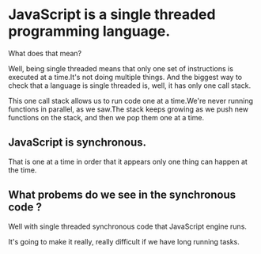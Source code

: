 # JavaScript is a single threaded programming language.

What does that mean?

Well, being single threaded means that only one set of instructions is executed at a time.It's not doing multiple things. And the biggest way to check that a language is single threaded is, well, it has only one call stack.

This one call stack allows us to run code one at a time.We're never running functions in parallel, as we saw.The stack keeps growing as we push new functions on the stack, and then we pop them one at a time.


## JavaScript is synchronous.

That is one at a time in order that it appears only one thing can happen at the time.

## What probems do we see in the synchronous code ? 

Well with single threaded synchronous code that JavaScript engine runs.

It's going to make it really, really difficult if we have long running tasks.